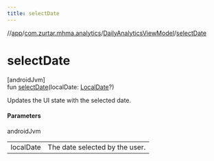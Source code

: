```yaml
---
title: selectDate
---
```

//[app](../../../index.html)/[com.zurtar.mhma.analytics](../index.html)/[DailyAnalyticsViewModel](index.html)/[selectDate](select-date.html)



# selectDate



[androidJvm]\
fun [selectDate](select-date.html)(localDate: [LocalDate](https://developer.android.com/reference/kotlin/java/time/LocalDate.html)?)



Updates the UI state with the selected date.



#### Parameters


androidJvm

| | |
|---|---|
| localDate | The date selected by the user. |



